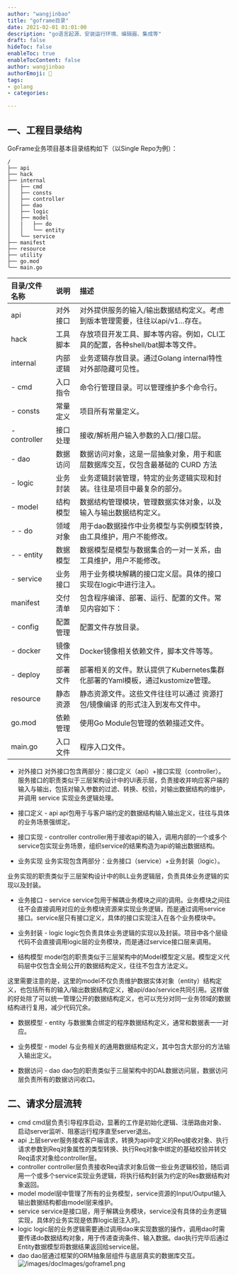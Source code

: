 ```yaml
---
author: "wangjinbao"
title: "goframe目录"
date: 2021-02-01 01:01:00
description: "go语言起源、安装运行环境、编辑器、集成等"
draft: false
hideToc: false
enableToc: true
enableTocContent: false
author: wangjinbao
authorEmoji: 👻
tags:
- golang
- categories:

---
```


## 一、工程目录结构
GoFrame业务项目基本目录结构如下（以Single Repo为例）：
```shell
/
├── api
├── hack
├── internal
│   ├── cmd
│   ├── consts
│   ├── controller
│   ├── dao
│   ├── logic
│   ├── model
│   |   ├── do
│   │   └── entity
│   └── service
├── manifest
├── resource
├── utility
├── go.mod
└── main.go 
```
| 目录/文件名称       | 说明         | 描述                                                        |
|:--------------|:-----------|:----------------------------------------------------------|
| api           | 对外接口       | 对外提供服务的输入/输出数据结构定义。考虑到版本管理需要，往往以api/v1...存在。              |
| hack          | 工具脚本       | 存放项目开发工具、脚本等内容。例如，CLI工具的配置，各种shell/bat脚本等文件。              |
| internal      | 内部逻辑       | 业务逻辑存放目录。通过Golang internal特性对外部隐藏可见性。                     |
| - cmd         | 入口指令	      | 命令行管理目录。可以管理维护多个命令行。                                      |
| - consts      | 常量定义       | 项目所有常量定义。                                                 |
| - controller  | 接口处理       | 接收/解析用户输入参数的入口/接口层。                                       |
| - dao         | 数据访问	      | 数据访问对象，这是一层抽象对象，用于和底层数据库交互，仅包含最基础的 CURD 方法                |
| - logic       | 业务封装	      | 业务逻辑封装管理，特定的业务逻辑实现和封装。往往是项目中最复杂的部分。                       |
| - model	      | 结构模型	      | 数据结构管理模块，管理数据实体对象，以及输入与输出数据结构定义。                          |
| - - do        | 领域对象	      | 用于dao数据操作中业务模型与实例模型转换，由工具维护，用户不能修改。                       |
| - - entity    | 数据模型	      | 数据模型是模型与数据集合的一对一关系，由工具维护，用户不能修改。                          |
| - service     | 业务接口	      | 用于业务模块解耦的接口定义层。具体的接口实现在logic中进行注入。                        |
| manifest	     | 交付清单	      | 包含程序编译、部署、运行、配置的文件。常见内容如下：                                |
|   - config     | 配置管理	      | 配置文件存放目录。                                                 |
|   - docker     | 镜像文件       | Docker镜像相关依赖文件，脚本文件等等。                                    |
|   - deploy     | 部署文件	   | 部署相关的文件。默认提供了Kubernetes集群化部署的Yaml模板，通过kustomize管理。        |
| resource	    |   静态资源	  | 静态资源文件。这些文件往往可以通过 资源打包/镜像编译 的形式注入到发布文件中。                  |
|  go.mod	   |  依赖管理	  | 使用Go Module包管理的依赖描述文件。                                    |
|   main.go	  |  入口文件	  |    程序入口文件。|

+ 对外接口
  对外接口包含两部分：接口定义（api）+接口实现（controller）。
  服务接口的职责类似于三层架构设计中的UI表示层，负责接收并响应客户端的输入与输出，包括对输入参数的过滤、转换、校验，对输出数据结构的维护，并调用 service 实现业务逻辑处理。
+ 接口定义 - api
  api包用于与客户端约定的数据结构输入输出定义，往往与具体的业务场景强绑定。


+ 接口实现 - controller
  controller用于接收api的输入，调用内部的一个或多个service包实现业务场景，组织service的结果构造为api的输出数据结构。

+ 业务实现
  业务实现包含两部分：业务接口（service）+业务封装（logic）。

业务实现的职责类似于三层架构设计中的BLL业务逻辑层，负责具体业务逻辑的实现以及封装。
+ 业务接口 - service
  service包用于解耦业务模块之间的调用。业务模块之间往往不会直接调用对应的业务模块资源来实现业务逻辑，而是通过调用service接口。service层只有接口定义，具体的接口实现注入在各个业务模块中。
+ 业务封装 - logic
  logic包负责具体业务逻辑的实现以及封装。项目中各个层级代码不会直接调用logic层的业务模块，而是通过service接口层来调用。

+ 结构模型
  model包的职责类似于三层架构中的Model模型定义层。模型定义代码层中仅包含全局公开的数据结构定义，往往不包含方法定义。

这里需要注意的是，这里的model不仅负责维护数据实体对象（entity）结构定义，也包括所有的输入/输出数据结构定义，被api/dao/service共同引用。这样做的好处除了可以统一管理公开的数据结构定义，也可以充分对同一业务领域的数据结构进行复用，减少代码冗余。
+ 数据模型 - entity
  与数据集合绑定的程序数据结构定义，通常和数据表一一对应。

+ 业务模型 - model
  与业务相关的通用数据结构定义，其中包含大部分的方法输入输出定义。

+ 数据访问 - dao
  dao包的职责类似于三层架构中的DAL数据访问层，数据访问层负责所有的数据访问收口。


## 二、请求分层流转
+ cmd
  cmd层负责引导程序启动，显著的工作是初始化逻辑、注册路由对象、启动server监听、阻塞运行程序直至server退出。
+ api
  上层server服务接收客户端请求，转换为api中定义的Req接收对象、执行请求参数到Req对象属性的类型转换、执行Req对象中绑定的基础校验并转交Req请求对象给controller层。
+ controller
  controller层负责接收Req请求对象后做一些业务逻辑校验，随后调用一个或多个service实现业务逻辑，将执行结构封装为约定的Res数据结构对象返回。
+ model
  model层中管理了所有的业务模型，service资源的Input/Output输入输出数据结构都由model层来维护。
+ service
  service是接口层，用于解耦业务模块，service没有具体的业务逻辑实现，具体的业务实现是依靠logic层注入的。
+ logic
  logic层的业务逻辑需要通过调用dao来实现数据的操作，调用dao时需要传递do数据结构对象，用于传递查询条件、输入数据。dao执行完毕后通过Entity数据模型将数据结果返回给service层。
+ dao
  dao层通过框架的ORM抽象层组件与底层真实的数据库交互。
  ![/images/docImages/goframe1.png](/images/docImages/goframe1.png)